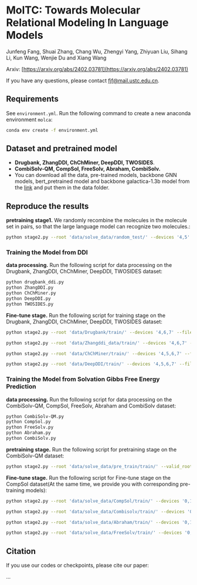 # MolTC: Towards Molecular Relational Modeling In Language Models
Junfeng Fang, Shuai Zhang, Chang Wu, Zhengyi Yang, Zhiyuan Liu, Sihang Li, Kun Wang, Wenjie Du and Xiang Wang

Arxiv: [https://arxiv.org/abs/2402.03781](https://arxiv.org/abs/2402.03781)

If you have any questions, please contact fjf@mail.ustc.edu.cn.


## Requirements

See `environment.yml`. Run the following command to create a new anaconda environment `molca`: 

```bash
conda env create -f environment.yml
```

## Dataset and pretrained model

* **Drugbank, ZhangDDI, ChChMiner, DeepDDI, TWOSIDES**.
* **CombiSolv-QM, CompSol, FreeSolv, Abraham, CombiSolv.**
* You can download all the data, pre-trained models, backbone GNN models, bert_pretrained model and backbone galactica-1.3b model from the [link](https://huggingface.co/chang04/ddi) and put them in the data folder.

## Reproduce the results

**pretraining stage1.** We randomly recombine the molecules in the molecule set in pairs, so that the large language model can recognize two molecules.:

```bash
python stage2.py --root 'data/solve_data/random_test/' --devices '4,5' --filename "stage2" --stage1_path "all_checkpoints/share/stage1.ckpt" --opt_model 'facebook/galactica-1.3b' --max_epochs 10 --mode pretrain --prompt '[START_I_SMILES]{}[END_I_SMILES].' --tune_gnn --llm_tune freeze --inference_batch_size 2  --double True --batch_size 16
```

### Training the Model from DDI

**data processing.** Run the following script for data processing on the Drugbank, ZhangDDI, ChChMiner, DeepDDI, TWOSIDES dataset:

```bash
python drugbank_ddi.py
python ZhangDDI.py
python ChChMiner.py
python DeepDDI.py
python TWOSIDES.py
```

**Fine-tune stage.** Run the following script for training stage on the Drugbank, ZhangDDI, ChChMiner, DeepDDI, TWOSIDES dataset:

```bash
python stage2.py --root 'data/Drugbank/train/' --devices '4,6,7' --filename "ft_ddi_value_stage2_new" --stage2_path "all_checkpoints/pretrain1/last.ckpt" --opt_model 'facebook/galactica-1.3b' --max_epochs 100 --mode ft --prompt '[START_I_SMILES]{}[END_I_SMILES]. ' --tune_gnn --llm_tune lora --inference_batch_size 4 --save_every_n_epochs 10  --batch_size 36 --DDI True --caption_eval_epoch 50    --max_len 30  --init_checkpoint  "all_checkpoints/pretrain1/last.ckpt" 
```
```bash
python stage2.py --root 'data/Zhangddi_data/train/' --devices '4,6,7' --filename "ft_ddi_value_stage2_new16" --stage2_path "all_checkpoints/pretrain1/last.ckpt" --opt_model 'facebook/galactica-1.3b' --max_epochs 100 --mode ft --prompt '[START_I_SMILES]{}[END_I_SMILES]. ' --tune_gnn --llm_tune lora --inference_batch_size 4 --save_every_n_epochs 10  --batch_size 42 --DDI True --caption_eval_epoch 50    --max_len 30  --init_checkpoint  "all_checkpoints/pretrain1/last.ckpt" 
```
```bash
python stage2.py --root 'data/ChChMiner/train/' --devices '4,5,6,7' --filename "ft_ddi_value_stage2_new18" --stage2_path "all_checkpoints/pretrain1/last.ckpt" --opt_model 'facebook/galactica-1.3b' --max_epochs 50 --mode ft --prompt '[START_I_SMILES]{}[END_I_SMILES]. ' --tune_gnn --llm_tune lora --inference_batch_size 4 --save_every_n_epochs 5  --batch_size 48  --DDI True --caption_eval_epoch 50    --max_len 30  --init_checkpoint  "all_checkpoints/pretrain1/last.ckpt" 
```
```bash
python stage2.py --root 'data/DeepDDI/train/' --devices '4,5,6,7' --filename "ft_ddi_value_stage2_new20" --stage2_path "all_checkpoints/pretrain1/last.ckpt" --opt_model 'facebook/galactica-1.3b' --max_epochs 40 --mode ft --prompt '[START_I_SMILES]{}[END_I_SMILES]. ' --tune_gnn --llm_tune lora --inference_batch_size 4 --save_every_n_epochs 5  --batch_size 36  --DDI True --caption_eval_epoch 40    --max_len 30  --init_checkpoint  "all_checkpoints/pretrain1/last.ckpt"
```

### Training the Model from Solvation Gibbs Free Energy Prediction

**data processing.** Run the following script for data processing on the CombiSolv-QM, CompSol, FreeSolv, Abraham and CombiSolv dataset:

```bash
python CombiSolv-QM.py
python CompSol.py
python FreeSolv.py
python Abraham.py
python CombiSolv.py
```

**pretraining stage.** Run the following script for pretraining stage on the CombiSolv-QM dataset:

```bash
python stage2.py --root 'data/solve_data/pre_train/train/' --valid_root 'data/solve_data/pre_train/valid/' --devices '0,1,2,3' --filename "ft_pubchem324k_solve_value_new_new" --stage2_path "all_checkpoints/pretrain1/last.ckpt" --opt_model 'facebook/galactica-1.3b' --max_epochs 200 --mode ft --prompt '[START_I_SMILES]{}[END_I_SMILES]. ' --tune_gnn --llm_tune lora --inference_batch_size 4 --save_every_n_epochs 10  --batch_size 36 --solve True --caption_eval_epoch 200
```
**Fine-tune stage.** Run the following script for Fine-tune stage on the CompSol dataset(At the same time, we provide you with corresponding pre-training models):

```bash
python stage2.py --root 'data/solve_data/CompSol/train/' --devices '0,1,2,3' --filename "ft_pubchem324k_solve_value_Abraham_new" --stage2_path "all_checkpoints/pretrain_model_100w_solve/epoch=99.ckpt" --opt_model 'facebook/galactica-1.3b' --max_epochs 1000 --mode ft --prompt '[START_I_SMILES]{}[END_I_SMILES]. ' --tune_gnn --llm_tune lora --inference_batch_size 4 --save_every_n_epochs 100  --batch_size 40 --solve True --caption_eval_epoch 1 --init_checkpoint "all_checkpoints/pretrain_model_100w_solve/epoch=99.ckpt" --peft_dir "save_dir_100/lora_epoch_99"
```

```bash
python stage2.py --root 'data/solve_data/Combisolv/train/' --devices '0,1,2,3' --filename "ft_pubchem324k_solve_value_Combisolv_new_1" --stage2_path "all_checkpoints/pretrain_model_100w_solve/epoch=99.ckpt" --opt_model 'facebook/galactica-1.3b' --max_epochs 100 --mode ft --prompt '[START_I_SMILES]{}[END_I_SMILES]. ' --tune_gnn --llm_tune lora --inference_batch_size 4 --save_every_n_epochs 5  --batch_size 40 --solve True --caption_eval_epoch 1  --max_len 40 --init_checkpoint "all_checkpoints/pretrain_model_100w_solve/epoch=99.ckpt" --peft_dir "save_dir_100/lora_epoch_99"
```

```bash
python stage2.py --root 'data/solve_data/Abraham/train/' --devices '0,1,2,3' --filename "ft_pubchem324k_solve_value_Abraham_new" --stage2_path "all_checkpoints/pretrain_model_100w_solve/epoch=99.ckpt" --opt_model 'facebook/galactica-1.3b' --max_epochs 1000 --mode ft --prompt '[START_I_SMILES]{}[END_I_SMILES]. ' --tune_gnn --llm_tune lora --inference_batch_size 4 --save_every_n_epochs 100  --batch_size 40 --solve True --caption_eval_epoch 1 --init_checkpoint "all_checkpoints/pretrain_model_100w_solve/epoch=99.ckpt" --peft_dir "save_dir_100/lora_epoch_99"
```
```bash
python stage2.py --root 'data/solve_data/FreeSolv/train/' --devices '0,1,2,3' --filename "ft_pubchem324k_solve_value_Abraham_new" --stage2_path "all_checkpoints/pretrain_model_100w_solve/epoch=99.ckpt" --opt_model 'facebook/galactica-1.3b' --max_epochs 1000 --mode eval --prompt '[START_I_SMILES]{}[END_I_SMILES]. ' --tune_gnn --llm_tune lora --inference_batch_size 4 --save_every_n_epochs 100  --batch_size 40 --solve True --caption_eval_epoch 1 --init_checkpoint "all_checkpoints/pretrain_model_100w_solve/epoch=99.ckpt" --peft_dir "save_dir_100/lora_epoch_99"
```

## Citation

If you use our codes or checkpoints, please cite our paper:

...

